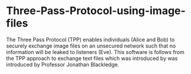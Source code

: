 # Three-Pass-Protocol-using-image-files
The Three Pass Protocol (TPP) enables individuals (Alice and Bob) to securely exchange image files on an unsecured network such that no information will be leaked to listeners (Eve). This software is follows from the TPP approach to exchange text files which was introduced by was introduced by Professor Jonathan Blackledge.    
